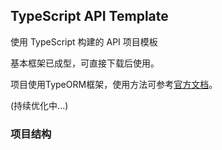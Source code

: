 ## TypeScript API Template

使用 TypeScript 构建的 API 项目模板

基本框架已成型，可直接下载后使用。

项目使用TypeORM框架，使用方法可参考[官方文档](http://typeorm.io/#/)。

(持续优化中...)

### 项目结构
